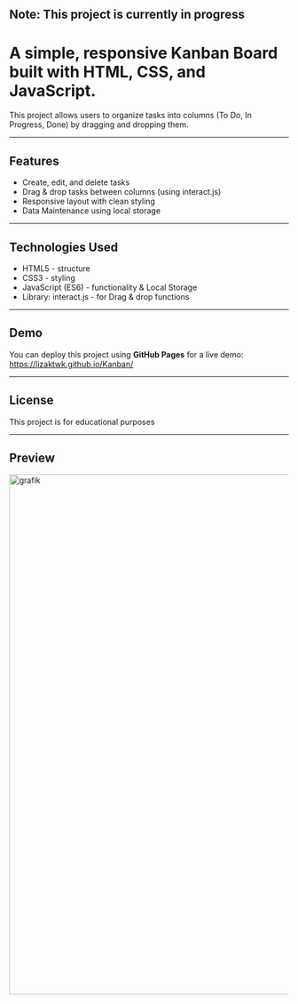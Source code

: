 ## Note: This project is currently in progress
# A simple, responsive **Kanban Board** built with **HTML**, **CSS**, and **JavaScript**.

This project allows users to organize tasks into columns (To Do, In Progress, Done) by dragging and dropping them.

---

## Features

- Create, edit, and delete tasks
- Drag & drop tasks between columns (using interact.js)
- Responsive layout with clean styling
- Data Maintenance using local storage

---

## Technologies Used
- HTML5 - structure
- CSS3 - styling
- JavaScript (ES6) - functionality & Local Storage
- Library: interact.js - for Drag & drop functions

---

## Demo
You can deploy this project using **GitHub Pages** for a live demo: https://lizaktwk.github.io/Kanban/

---

## License

This project is for educational purposes 

---

## Preview
<img width="1364" height="936" alt="grafik" src="https://github.com/user-attachments/assets/4824d3da-ba3f-4c7d-9091-72f4f4e94d40" />
